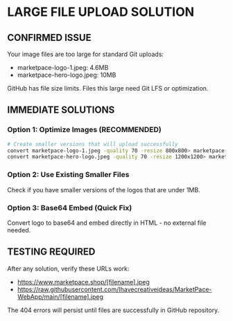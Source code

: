 # LARGE FILE UPLOAD SOLUTION

## CONFIRMED ISSUE
Your image files are too large for standard Git uploads:
- marketpace-logo-1.jpeg: 4.6MB 
- marketpace-hero-logo.jpeg: 10MB

GitHub has file size limits. Files this large need Git LFS or optimization.

## IMMEDIATE SOLUTIONS

### Option 1: Optimize Images (RECOMMENDED)
```bash
# Create smaller versions that will upload successfully
convert marketpace-logo-1.jpeg -quality 70 -resize 800x800> marketpace-logo-small.jpeg
convert marketpace-hero-logo.jpeg -quality 70 -resize 1200x1200> marketpace-hero-small.jpeg
```

### Option 2: Use Existing Smaller Files
Check if you have smaller versions of the logos that are under 1MB.

### Option 3: Base64 Embed (Quick Fix)
Convert logo to base64 and embed directly in HTML - no external file needed.

## TESTING REQUIRED
After any solution, verify these URLs work:
- https://www.marketpace.shop/[filename].jpeg
- https://raw.githubusercontent.com/Ihavecreativeideas/MarketPace-WebApp/main/[filename].jpeg

The 404 errors will persist until files are successfully in GitHub repository.